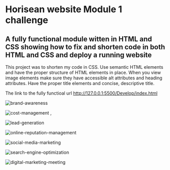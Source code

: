 # Horisean website Module 1 challenge

## A fully functional module witten in HTML and CSS showing how to fix and shorten code in both HTML and CSS and deploy a running website

This project was to shorten my code in CSS. Use semantic HTML elements and have the proper structure of HTML elements in place. When you view image elements make sure they have 
accessible alt attributes and heading attributes. Have the proper title elements and concise, descriptive title.

The link to the fully functioal url http://127.0.0.1:5500/Develop/index.html

![brand-awareness](https://github.com/JavierBurgara/Module-1-Challenge/assets/135621096/929562a1-b81f-4d82-89bb-82009411bac4)

![cost-management](https://github.com/JavierBurgara/Module-1-Challenge/assets/135621096/ecc944f3-e007-4493-bb22-0a0e60f1417c) , 

![lead-generation](https://github.com/JavierBurgara/Module-1-Challenge/assets/135621096/fa2fedcb-0b96-4194-ba52-2bafb1f39935)

![online-reputation-management](https://github.com/JavierBurgara/Module-1-Challenge/assets/135621096/7fa6a0d1-e6bc-4cdd-b6bd-27e463b3c206)

![social-media-marketing](https://github.com/JavierBurgara/Module-1-Challenge/assets/135621096/5b0840e2-2e14-4db2-aa25-c935c42831cd)

![search-engine-optimization](https://github.com/JavierBurgara/Module-1-Challenge/assets/135621096/e485bd5c-b133-4bea-977c-c5c50d167d23)

![digital-marketing-meeting](https://github.com/JavierBurgara/Module-1-Challenge/assets/135621096/bccb46d5-eccc-47e5-97f6-7ad4390d9f8a)